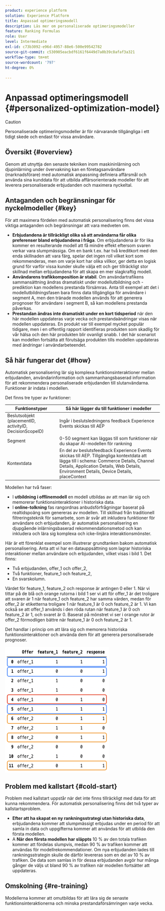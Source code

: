 ```yaml
---
product: experience platform
solution: Experience Platform
title: Anpassad optimeringsmodell
description: Läs mer om personaliserade optimeringsmodeller
feature: Ranking Formulas
role: User
level: Intermediate
exl-id: c73b3092-e96d-4957-88e6-500e99542782
source-git-commit: c530905eacbdf6161f6449d7a0b39c8afaf3a321
workflow-type: tm+mt
source-wordcount: '797'
ht-degree: 0%

---
```


# Anpassad optimeringsmodell {#personalized-optimization-model}

>[!CAUTION]
>
>Personaliserade optimeringsmodeller är för närvarande tillgängliga i ett tidigt skede och endast för vissa användare.

## Översikt {#overview}

Genom att utnyttja den senaste tekniken inom maskininlärning och djupinlärning under övervakning kan en företagsanvändare (marknadsförare) med automatisk anpassning definiera affärsmål och använda sina kunddata för att utbilda affärsorienterade modeller för att leverera personaliserade erbjudanden och maximera nyckeltal.

## Antaganden och begränsningar för nyckelmodeller {#key}

För att maximera fördelen med automatisk personalisering finns det vissa viktiga antaganden och begränsningar att vara medveten om.

* **Erbjudandena är tillräckligt olika så att användarna får olika preferenser bland erbjudandena i fråga**. Om erbjudandena är för lika kommer en resulterande modell att få mindre effekt eftersom svaren verkar vara slumpmässiga.
Om en bank t.ex. har två kreditkort med den enda skillnaden att vara färg, spelar det ingen roll vilket kort som rekommenderas, men om varje kort har olika villkor, ger detta en logisk grund för varför vissa kunder skulle välja ett och ger tillräckligt stor skillnad mellan erbjudandena för att skapa en mer slagkraftig modell.
* **Användarens trafikkomposition är stabil**. Om användartrafikens sammansättning ändras dramatiskt under modellutbildning och -prediktion kan modellens prestanda försämras. Anta till exempel att det i modellutbildningsfasen bara finns data tillgängliga för användare i segment A, men den tränade modellen används för att generera prognoser för användare i segment B, så kan modellens prestanda påverkas.
* **Prestandan ändras inte dramatiskt under en kort tidsperiod** när den här modellen uppdateras varje vecka och prestandaändringar visas när modellen uppdateras. En produkt var till exempel mycket populär tidigare, men i en offentlig rapport identifieras produkten som skadlig för vår hälsa och den här produkten blir ovanligt snabb. I det här scenariot kan modellen fortsätta att förutsäga produkten tills modellen uppdateras med ändringar i användarbeteendet.

## Så här fungerar det {#how}

Automatisk personalisering lär sig komplexa funktionsinteraktioner mellan erbjudanden, användarinformation och sammanhangsbaserad information för att rekommendera personaliserade erbjudanden till slutanvändarna. Funktioner är indata i modellen.

Det finns tre typer av funktioner:

| Funktionstyper | Så här lägger du till funktioner i modeller |
|--------------|----------------------------|
| Beslutsobjekt (placementID, activityID, DecisionScopeID) | Ingår i beslutsledningens feedback Experience Events skickas till AEP |
| Segment | 0-50 segment kan läggas till som funktioner när du skapar AI-modellen för rankning |
| Kontextdata | En del av beslutsfeedback Experience Events skickas till AEP. Tillgängliga kontextdata att lägga till i schema: Commerce Details, Channel Details, Application Details, Web Details, Environment Details, Device Details, placeContext |

Modellen har två faser:

* I **utbildning i offlinemodell** en modell utbildas av att man lär sig och memorerar funktionsinteraktioner i historiska data.
* I **online-tolkning** fas rangordnas anbudsförfrågningar baserat på realtidspoäng som genereras av modellen. Till skillnad från traditionell filtreringsteknik för samarbete, som är svår att inkludera funktioner för användare och erbjudanden, är automatisk personalisering en djupgående inlärningsbaserad rekommendationsmetod och kan inkludera och lära sig komplexa och icke-linjära interaktionsmönster.

Här är ett förenklat exempel som illustrerar grundtanken bakom automatisk personalisering. Anta att vi har en datauppsättning som lagrar historiska interaktioner mellan användare och erbjudanden, vilket visas i bild 1. Det finns:
* Två erbjudanden, offer_1 och offer_2,
* Två funktioner, feature_1 och feature_2,
* En svarskolumn.

Värdet för feature_1, feature_2 och response är antingen 0 eller 1. När vi tittar på de blå och orange rutorna i bild 1 ser vi att för offer_1 är det troligare att svaren är 1 när feature_1 och feature_2 har samma värden, medan för offer_2 är etiketterna troligare 1 när feature_1 är 0 och feature_2 är 1. Vi kan också se att offer_1 används i den röda rutan när feature_1 är 0 och feature_2 är 1, och svaret är 0. Baserat på mönstret vi ser i orange rutor är offer_2 förmodligen bättre när feature_1 är 0 och feature_2 är 1.

Det handlar i princip om att lära sig och memorera historiska funktionsinteraktioner och använda dem för att generera personaliserade prognoser.

![](../assets/perso-ranking-schema.png)

## Problem med kallstart {#cold-start}

Problem med kallstart uppstår när det inte finns tillräckligt med data för att kunna rekommendera. För automatisk personalisering finns det två typer av kallstartsproblem.

* **Efter att ha skapat en ny rankningsstrategi utan historiska data**, erbjudandena kommer att slumpmässigt erbjudas under en period för att samla in data och uppgifterna kommer att användas för att utbilda den första modellen.
* A **När den första modellen har släppts** 10 % av den totala trafiken kommer att fördelas slumpvis, medan 90 % av trafiken kommer att användas för modellrekommendationer. Om nya erbjudanden lades till rankningsstrategin skulle de därför levereras som en del av 10 % av trafiken. De data som samlas in för dessa erbjudanden avgör hur många gånger de väljs ut bland 90 % av trafiken när modellen fortsätter att uppdateras.

## Omskolning {#re-training}

Modellerna kommer att omutbildas för att lära sig de senaste funktionsinteraktionerna och minska prestandaförsämringen varje vecka.
